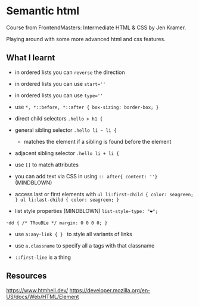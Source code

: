 # Semantic html

Course from FrontendMasters: Intermediate HTML & CSS by Jen Kramer.

Playing around with some more advanced html and css features.

## What I learnt

- in ordered lists you can `reverse` the direction
- in ordered lists you can use `start=''`
- in ordered lists you can use `type=''`

- use `*, *::before, *::after { box-sizing: border-box; }`

- direct child selectors `.hello > h1 {`
- general sibling selector `.hello li ~ li {`
  - matches the element if a sibling is found before the element
- adjacent sibling selector `.hello li + li {`

- use `[]` to match attributes

- you can add text via CSS in using `:: after{ content: ''}` (MINDBLOWN)

- access last or first elements with `ul li:first-child { color: seagreen; } ul li:last-child { color: seagreen; }`

- list style properties (MINDBLOWN) `list-style-type: "❤️";`

-`dd { /* TRouBLe */ margin: 0 0 0 0; }`

- use `a:any-link { } ` to style all variants of links

- use `a.classname` to specify all a tags with that classname

- `::first-line` is a thing

## Resources

https://www.htmhell.dev/
https://developer.mozilla.org/en-US/docs/Web/HTML/Element
